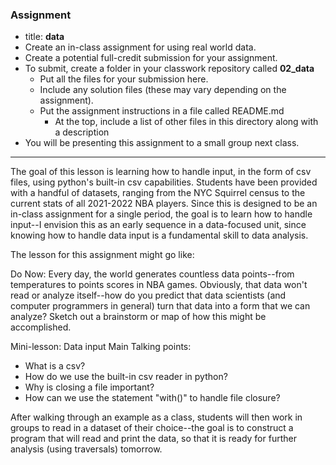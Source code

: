 ### Assignment
  * title: **data**
  * Create an in-class assignment for using real world data.
  * Create a potential full-credit submission for your assignment.
  * To submit, create a folder in your classwork repository called **02_data**
    - Put all the files for your submission here.
    - Include any solution files (these may vary depending on the assignment).
    - Put the assignment instructions in a file called README.md
      - At the top, include a list of other files in this directory along with a description
  * You will be presenting this assignment to a small group next class.

---
The goal of this lesson is learning how to handle input, in the form of csv files,
using python's built-in csv capabilities. Students have been provided with a handful
of datasets, ranging from the NYC Squirrel census to the current stats of all 2021-2022
NBA players. Since this is designed to be an in-class assignment for a single period,
the goal is to learn how to handle input--I envision this as an early sequence in a data-focused
unit, since knowing how to handle data input is a fundamental skill to data analysis.

The lesson for this assignment might go like:

Do Now: Every day, the world generates countless data points--from temperatures to points
scores in NBA games. Obviously, that data won't read or analyze itself--how do you predict
that data scientists (and computer programmers in general) turn that data into a form that
we can analyze? Sketch out a brainstorm or map of how this might be accomplished.

Mini-lesson: Data input
Main Talking points:
+ What is a csv?
+ How do we use the built-in csv reader in python?
+ Why is closing a file important?
+ How can we use the statement "with()" to handle file closure?

After walking through an example as a class, students will then work in groups to
read in a dataset of their choice--the goal is to construct a program that will read
and print the data, so that it is ready for further analysis (using traversals) tomorrow. 
